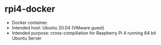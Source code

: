 # rpi4-docker
* Docker container.
* Intended host: Ubuntu 20.04 (VMware guest)
* Intended purpose: cross-compiliation for Raspberry Pi 4 running 64 bit Ubuntu Server
